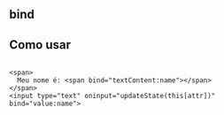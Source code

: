## bind

## Como usar

```

<span>
  Meu nome é: <span bind="textContent:name"></span>
</span>
<input type="text" oninput="updateState(this[attr])" bind="value:name">

```